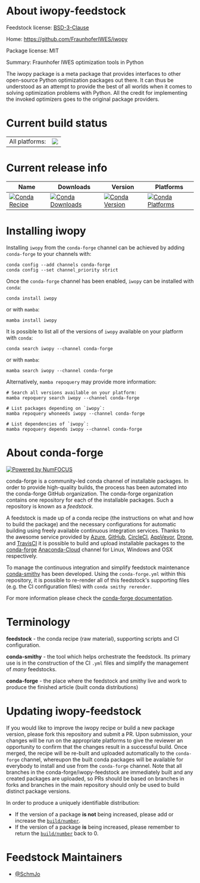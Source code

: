 About iwopy-feedstock
=====================

Feedstock license: [BSD-3-Clause](https://github.com/conda-forge/iwopy-feedstock/blob/main/LICENSE.txt)

Home: https://github.com/FraunhoferIWES/iwopy

Package license: MIT

Summary: Fraunhofer IWES optimization tools in Python

The iwopy package is a meta package that provides interfaces to
other open-source Python optimization packages out there. It can
thus be understood as an attempt to provide the best of all worlds
when it comes to solving optimization problems with Python. All
the credit for implementing the invoked optimizers goes to the
original package providers.


Current build status
====================


<table><tr><td>All platforms:</td>
    <td>
      <a href="https://dev.azure.com/conda-forge/feedstock-builds/_build/latest?definitionId=18195&branchName=main">
        <img src="https://dev.azure.com/conda-forge/feedstock-builds/_apis/build/status/iwopy-feedstock?branchName=main">
      </a>
    </td>
  </tr>
</table>

Current release info
====================

| Name | Downloads | Version | Platforms |
| --- | --- | --- | --- |
| [![Conda Recipe](https://img.shields.io/badge/recipe-iwopy-green.svg)](https://anaconda.org/conda-forge/iwopy) | [![Conda Downloads](https://img.shields.io/conda/dn/conda-forge/iwopy.svg)](https://anaconda.org/conda-forge/iwopy) | [![Conda Version](https://img.shields.io/conda/vn/conda-forge/iwopy.svg)](https://anaconda.org/conda-forge/iwopy) | [![Conda Platforms](https://img.shields.io/conda/pn/conda-forge/iwopy.svg)](https://anaconda.org/conda-forge/iwopy) |

Installing iwopy
================

Installing `iwopy` from the `conda-forge` channel can be achieved by adding `conda-forge` to your channels with:

```
conda config --add channels conda-forge
conda config --set channel_priority strict
```

Once the `conda-forge` channel has been enabled, `iwopy` can be installed with `conda`:

```
conda install iwopy
```

or with `mamba`:

```
mamba install iwopy
```

It is possible to list all of the versions of `iwopy` available on your platform with `conda`:

```
conda search iwopy --channel conda-forge
```

or with `mamba`:

```
mamba search iwopy --channel conda-forge
```

Alternatively, `mamba repoquery` may provide more information:

```
# Search all versions available on your platform:
mamba repoquery search iwopy --channel conda-forge

# List packages depending on `iwopy`:
mamba repoquery whoneeds iwopy --channel conda-forge

# List dependencies of `iwopy`:
mamba repoquery depends iwopy --channel conda-forge
```


About conda-forge
=================

[![Powered by
NumFOCUS](https://img.shields.io/badge/powered%20by-NumFOCUS-orange.svg?style=flat&colorA=E1523D&colorB=007D8A)](https://numfocus.org)

conda-forge is a community-led conda channel of installable packages.
In order to provide high-quality builds, the process has been automated into the
conda-forge GitHub organization. The conda-forge organization contains one repository
for each of the installable packages. Such a repository is known as a *feedstock*.

A feedstock is made up of a conda recipe (the instructions on what and how to build
the package) and the necessary configurations for automatic building using freely
available continuous integration services. Thanks to the awesome service provided by
[Azure](https://azure.microsoft.com/en-us/services/devops/), [GitHub](https://github.com/),
[CircleCI](https://circleci.com/), [AppVeyor](https://www.appveyor.com/),
[Drone](https://cloud.drone.io/welcome), and [TravisCI](https://travis-ci.com/)
it is possible to build and upload installable packages to the
[conda-forge](https://anaconda.org/conda-forge) [Anaconda-Cloud](https://anaconda.org/)
channel for Linux, Windows and OSX respectively.

To manage the continuous integration and simplify feedstock maintenance
[conda-smithy](https://github.com/conda-forge/conda-smithy) has been developed.
Using the ``conda-forge.yml`` within this repository, it is possible to re-render all of
this feedstock's supporting files (e.g. the CI configuration files) with ``conda smithy rerender``.

For more information please check the [conda-forge documentation](https://conda-forge.org/docs/).

Terminology
===========

**feedstock** - the conda recipe (raw material), supporting scripts and CI configuration.

**conda-smithy** - the tool which helps orchestrate the feedstock.
                   Its primary use is in the construction of the CI ``.yml`` files
                   and simplify the management of *many* feedstocks.

**conda-forge** - the place where the feedstock and smithy live and work to
                  produce the finished article (built conda distributions)


Updating iwopy-feedstock
========================

If you would like to improve the iwopy recipe or build a new
package version, please fork this repository and submit a PR. Upon submission,
your changes will be run on the appropriate platforms to give the reviewer an
opportunity to confirm that the changes result in a successful build. Once
merged, the recipe will be re-built and uploaded automatically to the
`conda-forge` channel, whereupon the built conda packages will be available for
everybody to install and use from the `conda-forge` channel.
Note that all branches in the conda-forge/iwopy-feedstock are
immediately built and any created packages are uploaded, so PRs should be based
on branches in forks and branches in the main repository should only be used to
build distinct package versions.

In order to produce a uniquely identifiable distribution:
 * If the version of a package **is not** being increased, please add or increase
   the [``build/number``](https://docs.conda.io/projects/conda-build/en/latest/resources/define-metadata.html#build-number-and-string).
 * If the version of a package **is** being increased, please remember to return
   the [``build/number``](https://docs.conda.io/projects/conda-build/en/latest/resources/define-metadata.html#build-number-and-string)
   back to 0.

Feedstock Maintainers
=====================

* [@SchmJo](https://github.com/SchmJo/)

